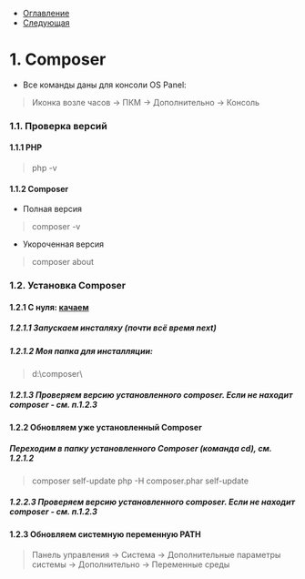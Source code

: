 * [Оглавление](../README.md)
* [Следующая](2.md)

# 1. Composer
* Все команды даны для консоли OS Panel:
> Иконка возле часов -> ПКМ -> Дополнительно -> Консоль

### 1.1. Проверка версий
#### 1.1.1 PHP
> php -v
#### 1.1.2 Composer
* Полная версия
> composer -v
* Укороченная версия
> composer about

### 1.2. Установка Composer
#### 1.2.1 С нуля: [качаем](https://getcomposer.org/download/) 
##### 1.2.1.1 Запускаем инсталяху (почти всё время next)
##### 1.2.1.2 Моя папка для инсталляции: 
> d:\composer\
##### 1.2.1.3 Проверяем версию установленного composer. Если не находит composer - см. п.1.2.3

#### 1.2.2 Обновляем уже установленный Composer
##### Переходим в папку установленного Composer (команда **cd**), см. 1.2.1.2
> composer self-update
> php -H composer.phar self-update
##### 1.2.2.3 Проверяем версию установленного composer. Если не находит composer - см. п.1.2.3

#### 1.2.3 Обновляем системную переменную PATH
> Панель управления -> Система -> Дополнительные параметры системы -> Дополнительно  -> Переменные среды